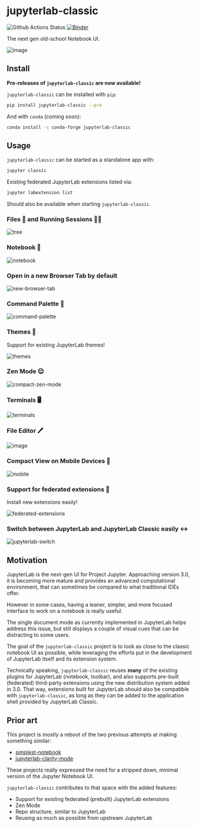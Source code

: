 # jupyterlab-classic

![Github Actions Status](https://github.com/jtpio/jupyterlab-classic/workflows/Build/badge.svg)
[![Binder](https://mybinder.org/badge_logo.svg)](https://mybinder.org/v2/gh/jtpio/jupyterlab-classic/main?urlpath=classic/notebooks/binder/example.ipynb)

The next gen old-school Notebook UI.

![image](https://user-images.githubusercontent.com/591645/101378325-400fa280-38b3-11eb-81a5-4c7a1aca780e.png)

## Install

**Pre-releases of `jupyterlab-classic` are now available!**

`jupyterlab-classic` can be installed with `pip`:

```bash
pip install jupyterlab-classic --pre
```

And with `conda` (coming soon):

```bash
conda install -c conda-forge jupyterlab-classic
```

## Usage

`jupyterlab-classic` can be started as a standalone app with:

```bash
jupyter classic
```

Existing federated JupyterLab extensions listed via:

```bash
jupyter labextension list
```

Should also be available when starting `jupyterlab-classic`.

### Files 📂 and Running Sessions 🏃‍♀️

![tree](https://user-images.githubusercontent.com/591645/101952684-54c4a100-3bf9-11eb-8031-6900f6d3a445.gif)

### Notebook 📒

![notebook](https://user-images.githubusercontent.com/591645/101953039-efbd7b00-3bf9-11eb-9d34-3cb663a5ac43.gif)

### Open in a new Browser Tab by default

![new-browser-tab](https://user-images.githubusercontent.com/591645/101954309-21374600-3bfc-11eb-80fc-447dce4e6ac6.gif)

### Command Palette 🎨

![command-palette](https://user-images.githubusercontent.com/591645/101953322-72ded100-3bfa-11eb-9b13-3a912e4f6844.gif)

### Themes 🌈

Support for existing JupyterLab themes!

![themes](https://user-images.githubusercontent.com/591645/101953333-75d9c180-3bfa-11eb-868f-af54d1ea7091.gif)

### Zen Mode 😌

![compact-zen-mode](https://user-images.githubusercontent.com/591645/101923740-149cf880-3bd0-11eb-9617-e3349a76d034.gif)

### Terminals 🖥️

![terminals](https://user-images.githubusercontent.com/591645/101954217-fc42d300-3bfb-11eb-84c3-fbf84896b829.gif)

### File Editor 🖊️

![image](https://user-images.githubusercontent.com/591645/101953590-e2ed5700-3bfa-11eb-9fee-0b6d964f0949.png)

### Compact View on Mobile Devices 📱

![mobile](https://user-images.githubusercontent.com/591645/101995448-2793f380-3cca-11eb-8971-067dd068ccbe.gif)

### Support for federated extensions 🧩

Install new extensions easily!

![federated-extensions](https://user-images.githubusercontent.com/591645/101954127-dd444100-3bfb-11eb-96be-fee87db5171d.gif)

### Switch between JupyterLab and JupyterLab Classic easily ↔️

![jupyterlab-switch](https://user-images.githubusercontent.com/591645/101954746-ec77be80-3bfc-11eb-85ed-7ac0922e365c.gif)

## Motivation

JupyterLab is the next-gen UI for Project Jupyter. Approaching version 3.0, it is becoming more mature and provides an advanced computational environment, that can sometimes be compared to what traditional IDEs offer.

However in some cases, having a leaner, simpler, and more focused interface to work on a notebook is really useful.

The single document mode as currently implemented in JupyterLab helps address this issue, but still displays a couple of visual cues that can be distracting to some users.

The goal of the `jupyterlab-classic` project is to look as close to the classic notebook UI as possible, while leveraging the efforts put in the development of JupyterLab itself and its extension system.

Technically speaking, `jupyterlab-classic` reuses **many** of the existing plugins for JupyterLab (notebook, toolbar), and also supports pre-built (federated) third-party extensions using the new distribution system added in 3.0. That way, extensions built for JupyterLab should also be compatible with `jupyterlab-classic`, as long as they can be added to the application shell provided by JupyterLab Classic.

## Prior art

This project is mostly a reboot of the two previous attempts at making something similar:

- [simplest-notebook](https://github.com/yuvipanda/simplest-notebook)
- [jupyterlab-clarity-mode](https://github.com/jupytercalpoly/jupyterlab-clarity-mode)

These projects really expressed the need for a stripped down, minimal version of the Jupyter Notebook UI.

`jupyterlab-classic` contributes to that space with the added features:

- Support for existing federated (prebuilt) JupyterLab extensions
- Zen Mode
- Repo structure, similar to JupyterLab
- Reusing as much as possible from upstream JupyterLab
